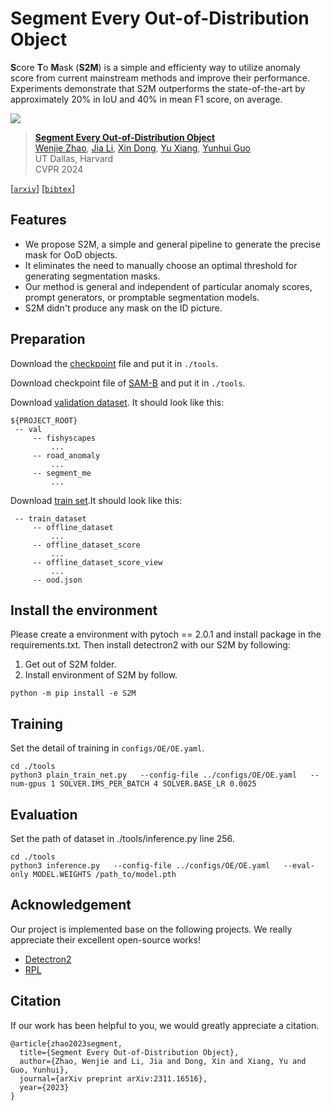 # Segment Every Out-of-Distribution Object
**S**core **T**o **M**ask (**S2M**) is a simple and efficienty way to utilize anomaly score from current mainstream methods and improve their performance. Experiments demonstrate that S2M outperforms the state-of-the-art by approximately 20\% in IoU and 40\% in mean F1 score, on average.

![](/docs/final.png)

> [**Segment Every Out-of-Distribution Object**](https://arxiv.org/abs/2311.16516v3)            
> [Wenjie Zhao](https://www.linkedin.com/in/wenjie-zhao-7290b4298/), [Jia Li](https://github.com/LONZARK/), [Xin Dong](https://simonxin.com/), [Yu Xiang](https://yuxng.github.io/), [Yunhui Guo](https://yunhuiguo.github.io/)     
> UT Dallas, Harvard          
> CVPR 2024

[[`arxiv`](https://arxiv.org/abs/2311.16516v3)] [[`bibtex`](#citation)] 

## Features
* We propose S2M, a simple and general pipeline to generate the precise mask for OoD objects.
* It eliminates the need to manually choose an optimal threshold for generating segmentation masks.
* Our method is general and independent of particular anomaly scores, prompt generators, or promptable segmentation models.
* S2M didn't produce any mask on the ID picture.

## Preparation
Download the [checkpoint](https://drive.google.com/file/d/1r0U2yQYHBcqjxs162h5RAaDwDyMpEQqw/view?usp=drive_link) file and put it in `./tools`.

Download checkpoint file of [SAM-B](https://dl.fbaipublicfiles.com/segment_anything/sam_vit_b_01ec64.pth) and put it in `./tools`.

Download [validation dataset](https://drive.google.com/file/d/1IbD_zl5MecMCEj6ozGh40FE5u-MaxPLh/view?usp=sharing). It should look like this:
```
${PROJECT_ROOT}
 -- val
     -- fishyscapes
         ...
     -- road_anomaly
         ...
     -- segment_me
         ...
```

Download [train set](https://drive.google.com/file/d/1k25FpVP4pG3ER3eXsR-go_iprZMEdEae/view?usp=sharing).It should look like this: 
```
 -- train_dataset
     -- offline_dataset
         ...
     -- offline_dataset_score
         ...
     -- offline_dataset_score_view
         ...
     -- ood.json
```


## Install the environment
Please create a environment with pytoch == 2.0.1 and install package in the requirements.txt. 
Then install detectron2 with our S2M by following:
1. Get out of S2M folder.
2. Install environment of S2M by follow.
```
python -m pip install -e S2M
```
## Training
Set the detail of training in `configs/OE/OE.yaml`.
```
cd ./tools
python3 plain_train_net.py   --config-file ../configs/OE/OE.yaml   --num-gpus 1 SOLVER.IMS_PER_BATCH 4 SOLVER.BASE_LR 0.0025
```
## Evaluation
Set the path of dataset in ./tools/inference.py line 256.
```
cd ./tools
python3 inference.py   --config-file ../configs/OE/OE.yaml   --eval-only MODEL.WEIGHTS /path_to/model.pth
```
## Acknowledgement
Our project is implemented base on the following projects. We really appreciate their excellent open-source works!
* [Detectron2](https://github.com/facebookresearch/detectron2)
* [RPL](https://github.com/yyliu01/RPL)

## Citation

If our work has been helpful to you, we would greatly appreciate a citation.
```
@article{zhao2023segment,
  title={Segment Every Out-of-Distribution Object},
  author={Zhao, Wenjie and Li, Jia and Dong, Xin and Xiang, Yu and Guo, Yunhui},
  journal={arXiv preprint arXiv:2311.16516},
  year={2023}
}
```